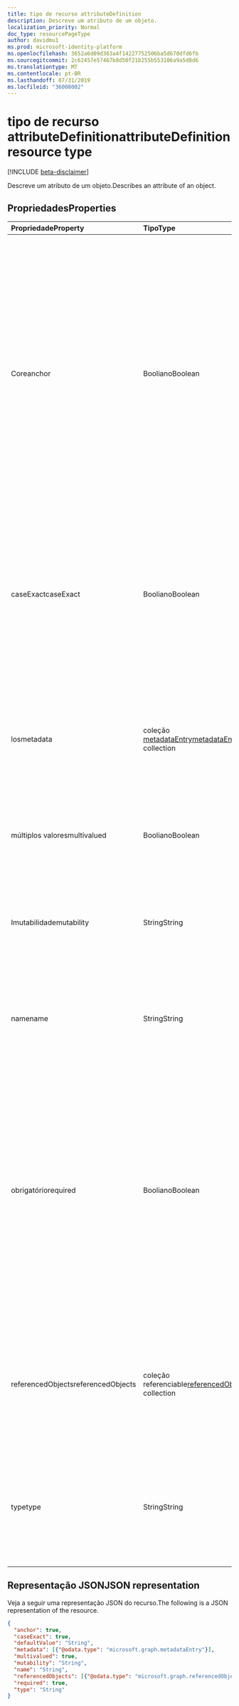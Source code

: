 ```yaml
---
title: tipo de recurso attributeDefinition
description: Descreve um atributo de um objeto.
localization_priority: Normal
doc_type: resourcePageType
author: davidmu1
ms.prod: microsoft-identity-platform
ms.openlocfilehash: 3652a6d09d363a4f14227752506ba5d670dfd6fb
ms.sourcegitcommit: 2c62457e57467b8d50f21b255b553106a9a5d8d6
ms.translationtype: MT
ms.contentlocale: pt-BR
ms.lasthandoff: 07/31/2019
ms.locfileid: "36008002"
---
```

# <a name="attributedefinition-resource-type"></a><span data-ttu-id="a4ac5-103">tipo de recurso attributeDefinition</span><span class="sxs-lookup"><span data-stu-id="a4ac5-103">attributeDefinition resource type</span></span>

[!INCLUDE [beta-disclaimer](../../includes/beta-disclaimer.md)]

<span data-ttu-id="a4ac5-104">Descreve um atributo de um objeto.</span><span class="sxs-lookup"><span data-stu-id="a4ac5-104">Describes an attribute of an object.</span></span>

## <a name="properties"></a><span data-ttu-id="a4ac5-105">Propriedades</span><span class="sxs-lookup"><span data-stu-id="a4ac5-105">Properties</span></span>

| <span data-ttu-id="a4ac5-106">Propriedade</span><span class="sxs-lookup"><span data-stu-id="a4ac5-106">Property</span></span>      | <span data-ttu-id="a4ac5-107">Tipo</span><span class="sxs-lookup"><span data-stu-id="a4ac5-107">Type</span></span>      | <span data-ttu-id="a4ac5-108">Descrição</span><span class="sxs-lookup"><span data-stu-id="a4ac5-108">Description</span></span>    |
|:--------------|:----------|:---------------|
|<span data-ttu-id="a4ac5-109">Core</span><span class="sxs-lookup"><span data-stu-id="a4ac5-109">anchor</span></span>         |<span data-ttu-id="a4ac5-110">Booliano</span><span class="sxs-lookup"><span data-stu-id="a4ac5-110">Boolean</span></span>    | <span data-ttu-id="a4ac5-111">`true`Se o atributo deve ser usado como a âncora do objeto.</span><span class="sxs-lookup"><span data-stu-id="a4ac5-111">`true` if the attribute should be used as the anchor for the object.</span></span> <span data-ttu-id="a4ac5-112">Atributos de âncora devem ter um valor exclusivo que identifica um objeto e deve ser imutável.</span><span class="sxs-lookup"><span data-stu-id="a4ac5-112">Anchor attributes must have a unique value identifying an object, and must be immutable.</span></span> <span data-ttu-id="a4ac5-113">O padrão é `false`.</span><span class="sxs-lookup"><span data-stu-id="a4ac5-113">Default is `false`.</span></span> <span data-ttu-id="a4ac5-114">Um, e apenas um, dos atributos do objeto deve ser designado como a âncora para dar suporte à sincronização.</span><span class="sxs-lookup"><span data-stu-id="a4ac5-114">One, and only one, of the object's attributes must be designated as the anchor to support synchronization.</span></span> |
|<span data-ttu-id="a4ac5-115">caseExact</span><span class="sxs-lookup"><span data-stu-id="a4ac5-115">caseExact</span></span>      |<span data-ttu-id="a4ac5-116">Booliano</span><span class="sxs-lookup"><span data-stu-id="a4ac5-116">Boolean</span></span>    |<span data-ttu-id="a4ac5-117">`true`Se o valor desse atributo deve ser tratado como diferencia maiúsculas de minúsculas.</span><span class="sxs-lookup"><span data-stu-id="a4ac5-117">`true` if value of this attribute should be treated as case-sensitive.</span></span> <span data-ttu-id="a4ac5-118">Essa configuração afeta como o mecanismo de sincronização detecta alterações para o atributo.</span><span class="sxs-lookup"><span data-stu-id="a4ac5-118">This setting affects how the synchronization engine detects changes for the attribute.</span></span>|
|<span data-ttu-id="a4ac5-119">los</span><span class="sxs-lookup"><span data-stu-id="a4ac5-119">metadata</span></span>       |<span data-ttu-id="a4ac5-120">coleção [metadataEntry](../resources/synchronization-metadataentry.md)</span><span class="sxs-lookup"><span data-stu-id="a4ac5-120">[metadataEntry](../resources/synchronization-metadataentry.md) collection</span></span>   |<span data-ttu-id="a4ac5-121">Propriedades de extensão adicionais.</span><span class="sxs-lookup"><span data-stu-id="a4ac5-121">Additional extension properties.</span></span> <span data-ttu-id="a4ac5-122">A menos que seja mencionado explicitamente, os valores de metadados não devem ser alterados.</span><span class="sxs-lookup"><span data-stu-id="a4ac5-122">Unless mentioned explicitly, metadata values should not be changed.</span></span>|
|<span data-ttu-id="a4ac5-123">múltiplos valores</span><span class="sxs-lookup"><span data-stu-id="a4ac5-123">multivalued</span></span>    |<span data-ttu-id="a4ac5-124">Booliano</span><span class="sxs-lookup"><span data-stu-id="a4ac5-124">Boolean</span></span>    |<span data-ttu-id="a4ac5-125">`true`se um atributo puder ter vários valores.</span><span class="sxs-lookup"><span data-stu-id="a4ac5-125">`true` if an attribute can have multiple values.</span></span> <span data-ttu-id="a4ac5-126">O padrão é `false`.</span><span class="sxs-lookup"><span data-stu-id="a4ac5-126">Default is `false`.</span></span>|
|<span data-ttu-id="a4ac5-127">Imutabilidade</span><span class="sxs-lookup"><span data-stu-id="a4ac5-127">mutability</span></span>     |<span data-ttu-id="a4ac5-128">String</span><span class="sxs-lookup"><span data-stu-id="a4ac5-128">String</span></span>     |<span data-ttu-id="a4ac5-129">Uma imutabilidade de atributo.</span><span class="sxs-lookup"><span data-stu-id="a4ac5-129">An attribute's mutability.</span></span> <span data-ttu-id="a4ac5-130">Os valores possíveis são `ReadWrite`: `ReadOnly`, `Immutable`, `WriteOnly`,.</span><span class="sxs-lookup"><span data-stu-id="a4ac5-130">Possible values are:  `ReadWrite`, `ReadOnly`, `Immutable`, `WriteOnly`.</span></span> <span data-ttu-id="a4ac5-131">O padrão é `ReadWrite`.</span><span class="sxs-lookup"><span data-stu-id="a4ac5-131">Default is `ReadWrite`.</span></span>|
|<span data-ttu-id="a4ac5-132">name</span><span class="sxs-lookup"><span data-stu-id="a4ac5-132">name</span></span>           |<span data-ttu-id="a4ac5-133">String</span><span class="sxs-lookup"><span data-stu-id="a4ac5-133">String</span></span>     |<span data-ttu-id="a4ac5-134">Nome do atributo.</span><span class="sxs-lookup"><span data-stu-id="a4ac5-134">Name of the attribute.</span></span> <span data-ttu-id="a4ac5-135">Deve ser exclusivo dentro da definição do objeto.</span><span class="sxs-lookup"><span data-stu-id="a4ac5-135">Must be unique within the object definition.</span></span> <span data-ttu-id="a4ac5-136">Não anulável.</span><span class="sxs-lookup"><span data-stu-id="a4ac5-136">Not nullable.</span></span>|
|<span data-ttu-id="a4ac5-137">obrigatório</span><span class="sxs-lookup"><span data-stu-id="a4ac5-137">required</span></span>       |<span data-ttu-id="a4ac5-138">Booliano</span><span class="sxs-lookup"><span data-stu-id="a4ac5-138">Boolean</span></span>    |<span data-ttu-id="a4ac5-139">`true`Se o atributo for necessário.</span><span class="sxs-lookup"><span data-stu-id="a4ac5-139">`true` if attribute is required.</span></span> <span data-ttu-id="a4ac5-140">Objeto não pode ser criado se qualquer um dos atributos necessários estiver ausente.</span><span class="sxs-lookup"><span data-stu-id="a4ac5-140">Object can not be created if any of the required attributes are missing.</span></span> <span data-ttu-id="a4ac5-141">Se durante a sincronização, o atributo Required não tem valor, o valor padrão será usado.</span><span class="sxs-lookup"><span data-stu-id="a4ac5-141">If during synchronization, the required attribute has no value, the default value will be used.</span></span> <span data-ttu-id="a4ac5-142">Se o valor padrão não foi definido, a sincronização registrará um erro.</span><span class="sxs-lookup"><span data-stu-id="a4ac5-142">If default the value was not set, synchronization will record an error.</span></span>|
|<span data-ttu-id="a4ac5-143">referencedObjects</span><span class="sxs-lookup"><span data-stu-id="a4ac5-143">referencedObjects</span></span>|<span data-ttu-id="a4ac5-144">[](../resources/synchronization-referencedobject.md) coleção referenciable</span><span class="sxs-lookup"><span data-stu-id="a4ac5-144">[referencedObject](../resources/synchronization-referencedobject.md) collection</span></span> |<span data-ttu-id="a4ac5-145">Para atributos com `reference` tipo, lista objetos referenciados (por exemplo, `manager` o atributo seria `User` List como o objeto referenciado).</span><span class="sxs-lookup"><span data-stu-id="a4ac5-145">For attributes with `reference` type, lists referenced objects (for example, the `manager` attribute would list `User` as the referenced object).</span></span>|
|<span data-ttu-id="a4ac5-146">type</span><span class="sxs-lookup"><span data-stu-id="a4ac5-146">type</span></span>           |<span data-ttu-id="a4ac5-147">String</span><span class="sxs-lookup"><span data-stu-id="a4ac5-147">String</span></span>     |<span data-ttu-id="a4ac5-148">Tipo de valor de atributo.</span><span class="sxs-lookup"><span data-stu-id="a4ac5-148">Attribute value type.</span></span> <span data-ttu-id="a4ac5-149">Os valores possíveis são: `String`, `Integer`, `Reference`, `Binary`, `Boolean`.</span><span class="sxs-lookup"><span data-stu-id="a4ac5-149">Possible values are: `String`, `Integer`, `Reference`, `Binary`, `Boolean`.</span></span> <span data-ttu-id="a4ac5-150">O padrão é `String`.</span><span class="sxs-lookup"><span data-stu-id="a4ac5-150">Default is `String`.</span></span>|

## <a name="json-representation"></a><span data-ttu-id="a4ac5-151">Representação JSON</span><span class="sxs-lookup"><span data-stu-id="a4ac5-151">JSON representation</span></span>

<span data-ttu-id="a4ac5-152">Veja a seguir uma representação JSON do recurso.</span><span class="sxs-lookup"><span data-stu-id="a4ac5-152">The following is a JSON representation of the resource.</span></span>

<!-- {
  "blockType": "resource",
  "optionalProperties": [

  ],
  "@odata.type": "microsoft.graph.attributeDefinition"
}-->

```json
{
  "anchor": true,
  "caseExact": true,
  "defaultValue": "String",
  "metadata": [{"@odata.type": "microsoft.graph.metadataEntry"}],
  "multivalued": true,
  "mutability": "String",
  "name": "String",
  "referencedObjects": [{"@odata.type": "microsoft.graph.referencedObject"}],
  "required": true,
  "type": "String"
}

```

<!-- uuid: 8fcb5dbc-d5aa-4681-8e31-b001d5168d79
2015-10-25 14:57:30 UTC -->
<!--
{
  "type": "#page.annotation",
  "description": "attributeDefinition resource",
  "keywords": "",
  "section": "documentation",
  "tocPath": "",
  "suppressions": []
}
-->
